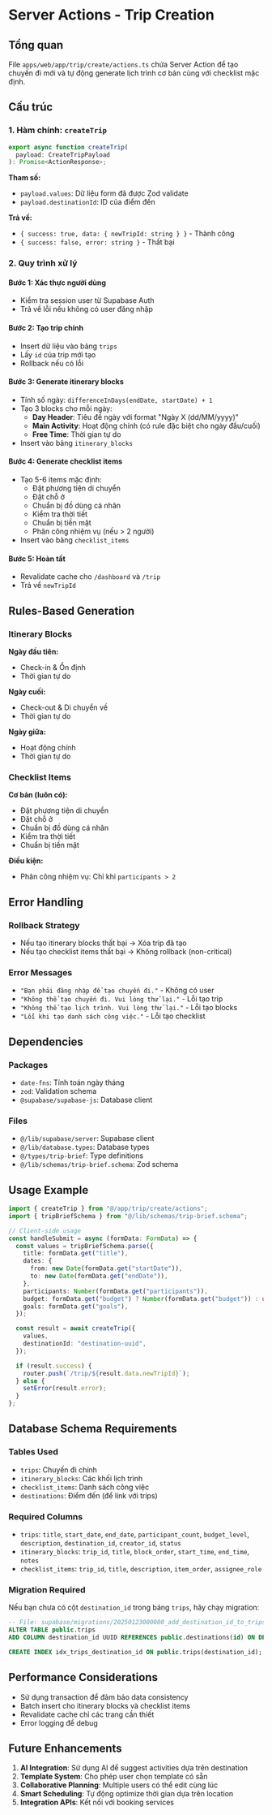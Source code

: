 # Server Actions - Trip Creation

## Tổng quan

File `apps/web/app/trip/create/actions.ts` chứa Server Action để tạo chuyến đi mới và tự động generate lịch trình cơ bản cùng với checklist mặc định.

## Cấu trúc

### 1. Hàm chính: `createTrip`

```typescript
export async function createTrip(
  payload: CreateTripPayload
): Promise<ActionResponse>;
```

**Tham số:**

- `payload.values`: Dữ liệu form đã được Zod validate
- `payload.destinationId`: ID của điểm đến

**Trả về:**

- `{ success: true, data: { newTripId: string } }` - Thành công
- `{ success: false, error: string }` - Thất bại

### 2. Quy trình xử lý

#### Bước 1: Xác thực người dùng

- Kiểm tra session user từ Supabase Auth
- Trả về lỗi nếu không có user đăng nhập

#### Bước 2: Tạo trip chính

- Insert dữ liệu vào bảng `trips`
- Lấy `id` của trip mới tạo
- Rollback nếu có lỗi

#### Bước 3: Generate itinerary blocks

- Tính số ngày: `differenceInDays(endDate, startDate) + 1`
- Tạo 3 blocks cho mỗi ngày:
  - **Day Header**: Tiêu đề ngày với format "Ngày X (dd/MM/yyyy)"
  - **Main Activity**: Hoạt động chính (có rule đặc biệt cho ngày đầu/cuối)
  - **Free Time**: Thời gian tự do
- Insert vào bảng `itinerary_blocks`

#### Bước 4: Generate checklist items

- Tạo 5-6 items mặc định:
  - Đặt phương tiện di chuyển
  - Đặt chỗ ở
  - Chuẩn bị đồ dùng cá nhân
  - Kiểm tra thời tiết
  - Chuẩn bị tiền mặt
  - Phân công nhiệm vụ (nếu > 2 người)
- Insert vào bảng `checklist_items`

#### Bước 5: Hoàn tất

- Revalidate cache cho `/dashboard` và `/trip`
- Trả về `newTripId`

## Rules-Based Generation

### Itinerary Blocks

**Ngày đầu tiên:**

- Check-in & Ổn định
- Thời gian tự do

**Ngày cuối:**

- Check-out & Di chuyển về
- Thời gian tự do

**Ngày giữa:**

- Hoạt động chính
- Thời gian tự do

### Checklist Items

**Cơ bản (luôn có):**

- Đặt phương tiện di chuyển
- Đặt chỗ ở
- Chuẩn bị đồ dùng cá nhân
- Kiểm tra thời tiết
- Chuẩn bị tiền mặt

**Điều kiện:**

- Phân công nhiệm vụ: Chỉ khi `participants > 2`

## Error Handling

### Rollback Strategy

- Nếu tạo itinerary blocks thất bại → Xóa trip đã tạo
- Nếu tạo checklist items thất bại → Không rollback (non-critical)

### Error Messages

- `"Bạn phải đăng nhập để tạo chuyến đi."` - Không có user
- `"Không thể tạo chuyến đi. Vui lòng thử lại."` - Lỗi tạo trip
- `"Không thể tạo lịch trình. Vui lòng thử lại."` - Lỗi tạo blocks
- `"Lỗi khi tạo danh sách công việc."` - Lỗi tạo checklist

## Dependencies

### Packages

- `date-fns`: Tính toán ngày tháng
- `zod`: Validation schema
- `@supabase/supabase-js`: Database client

### Files

- `@/lib/supabase/server`: Supabase client
- `@/lib/database.types`: Database types
- `@/types/trip-brief`: Type definitions
- `@/lib/schemas/trip-brief.schema`: Zod schema

## Usage Example

```typescript
import { createTrip } from "@/app/trip/create/actions";
import { tripBriefSchema } from "@/lib/schemas/trip-brief.schema";

// Client-side usage
const handleSubmit = async (formData: FormData) => {
  const values = tripBriefSchema.parse({
    title: formData.get("title"),
    dates: {
      from: new Date(formData.get("startDate")),
      to: new Date(formData.get("endDate")),
    },
    participants: Number(formData.get("participants")),
    budget: formData.get("budget") ? Number(formData.get("budget")) : undefined,
    goals: formData.get("goals"),
  });

  const result = await createTrip({
    values,
    destinationId: "destination-uuid",
  });

  if (result.success) {
    router.push(`/trip/${result.data.newTripId}`);
  } else {
    setError(result.error);
  }
};
```

## Database Schema Requirements

### Tables Used

- `trips`: Chuyến đi chính
- `itinerary_blocks`: Các khối lịch trình
- `checklist_items`: Danh sách công việc
- `destinations`: Điểm đến (để link với trips)

### Required Columns

- `trips`: `title`, `start_date`, `end_date`, `participant_count`, `budget_level`, `description`, `destination_id`, `creator_id`, `status`
- `itinerary_blocks`: `trip_id`, `title`, `block_order`, `start_time`, `end_time`, `notes`
- `checklist_items`: `trip_id`, `title`, `description`, `item_order`, `assignee_role`

### Migration Required

Nếu bạn chưa có cột `destination_id` trong bảng `trips`, hãy chạy migration:

```sql
-- File: supabase/migrations/20250123000000_add_destination_id_to_trips.sql
ALTER TABLE public.trips
ADD COLUMN destination_id UUID REFERENCES public.destinations(id) ON DELETE SET NULL;

CREATE INDEX idx_trips_destination_id ON public.trips(destination_id);
```

## Performance Considerations

- Sử dụng transaction để đảm bảo data consistency
- Batch insert cho itinerary blocks và checklist items
- Revalidate cache chỉ các trang cần thiết
- Error logging để debug

## Future Enhancements

1. **AI Integration**: Sử dụng AI để suggest activities dựa trên destination
2. **Template System**: Cho phép user chọn template có sẵn
3. **Collaborative Planning**: Multiple users có thể edit cùng lúc
4. **Smart Scheduling**: Tự động optimize thời gian dựa trên location
5. **Integration APIs**: Kết nối với booking services
